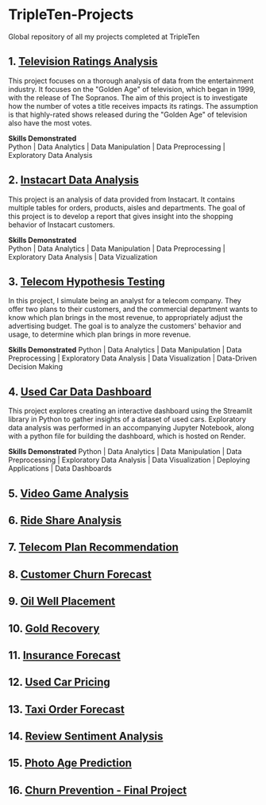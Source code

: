 # TripleTen-Projects
Global repository of all my projects completed at TripleTen

## 1. [Television Ratings Analysis](https://github.com/bintrim1/television-ratings-analysis)
This project focuses on a thorough analysis of data from the entertainment industry. It focuses on the "Golden Age" of television, which began in 1999, with the release of The Sopranos. The aim of this project is to investigate how the number of votes a title receives impacts its ratings. The assumption is that highly-rated shows released during the "Golden Age" of television also have the most votes. 

**Skills Demonstrated**\
Python | Data Analytics | Data Manipulation | Data Preprocessing | Exploratory Data Analysis

## 2. [Instacart Data Analysis](https://github.com/bintrim1/instacart_data_analysis)
This project is an analysis of data provided from Instacart. It contains multiple tables for orders, products, aisles and departments. The goal of this project is to develop a report that gives insight into the shopping behavior of Instacart customers.

**Skills Demonstrated**\
Python | Data Analytics | Data Manipulation | Data Preprocessing | Exploratory Data Analysis | Data Vizualization

## 3. [Telecom Hypothesis Testing](https://github.com/bintrim1/telecom-hypothesis-testing)
In this project, I simulate being an analyst for a telecom company. They offer two plans to their customers, and the commercial department wants to know which plan brings in the most revenue, to appropriately adjust the advertising budget. The goal is to analyze the customers' behavior and usage, to determine which plan brings in more revenue. 

**Skills Demonstrated**
Python | Data Analytics | Data Manipulation | Data Preprocessing | Exploratory Data Analysis | Data Visualization | Data-Driven Decision Making

## 4. [Used Car Data Dashboard](https://github.com/bintrim1/UsedCarDataDashboard)
This project explores creating an interactive dashboard using the Streamlit library in Python to gather insights of a dataset of used cars. Exploratory data analysis was performed in an accompanying Jupyter Notebook, along with a python file for building the dashboard, which is hosted on Render. 

**Skills Demonstrated**
Python | Data Analytics | Data Manipulation | Data Preprocessing | Exploratory Data Analysis | Data Visualization | Deploying Applications | Data Dashboards

## 5. [Video Game Analysis](https://github.com/bintrim1/video-game-analysis)

## 6. [Ride Share Analysis](https://github.com/bintrim1/ride-share-analysis)

## 7. [Telecom Plan Recommendation](https://github.com/bintrim1/telecom-plan-rec)

## 8. [Customer Churn Forecast](https://github.com/bintrim1/customer-churn-forecast)

## 9. [Oil Well Placement](https://github.com/bintrim1/oil-well-placement)

## 10. [Gold Recovery](https://github.com/bintrim1/gold-recovery)

## 11. [Insurance Forecast](https://github.com/bintrim1/insurance-forecast)

## 12. [Used Car Pricing](https://github.com/bintrim1/used-car-pricing)

## 13. [Taxi Order Forecast](https://github.com/bintrim1/taxi-order-forecast)

## 14. [Review Sentiment Analysis](https://github.com/bintrim1/review-sentiment-analysis)

## 15. [Photo Age Prediction](https://github.com/bintrim1/photo-age-prediction)

## 16. [Churn Prevention - Final Project](https://github.com/bintrim1/churn-prevention)
